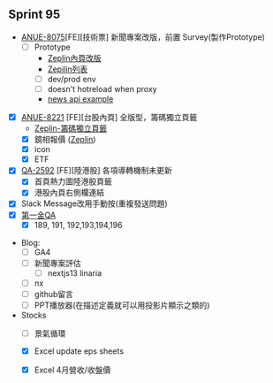 ## Sprint 95

* [ANUE-8075](https://cnyesrd.atlassian.net/browse/ANUE-8075)[FE][技術票] 新聞專案改版，前置 Survey(製作Prototype)
	* [ ] Prototype
		* [Zeplin內頁改版](https://app.zeplin.io/project/576287bda89e8aa7045cfba5/screen/6451d7ffb5da8d26449e90da)
		* [Zepilin列表](https://app.zeplin.io/project/576287bda89e8aa7045cfba5/screen/645db4a95b9d821337078288)
		* [ ] dev/prod env
		* [ ] doesn't hotreload when proxy
		* [news api example](https://api.cnyes.com/media/api/v1/news/5166245?status=no_token)
* [x] [ANUE-8221](https://cnyesrd.atlassian.net/browse/ANUE-8221) [FE][台股內頁] 全版型，籌碼獨立頁籤
	* [Zeplin-籌碼獨立頁籤](https://app.zeplin.io/project/61c1a4e707e56b11fb41ba66/screen/6465c18d1421f51fbbed0b3e)
	* [x] 鏡相報價 ([Zeplin](https://app.zeplin.io/project/61c1a4e707e56b11fb41ba66/screen/6465c484cb713920707c1358))
	* [x] icon
	* [x] ETF
* [x] [QA-2592](https://cnyesrd.atlassian.net/browse/QA-2592) [FE][陸港股] 各項導轉機制未更新
	* [x] 首頁熱力圖陸港股頁籤
	* [x] 港股內頁右側欄連結
* [x] Slack Message改用手動按(重複發送問題) 
* [x] [第一金QA](https://docs.google.com/spreadsheets/d/15Bnp6x5DYj2Yf8h0DvcRDjpY0F_gG3FTSlGmeLMVPY8/edit#gid=230573573)
	* [x] 189, 191, 192,193,194,196
* Blog: 
	* [ ] GA4
	* [ ] 新聞專案評估
		* [ ] nextjs13 linaria
	* [ ] nx
	* [ ] github留言
	* [ ] PPT播放器(在描述定義就可以用投影片顯示之類的)
*  Stocks
	* [ ] 景氣循環
	* [x] Excel update eps sheets
	* [x] Excel 4月營收/收盤價 


